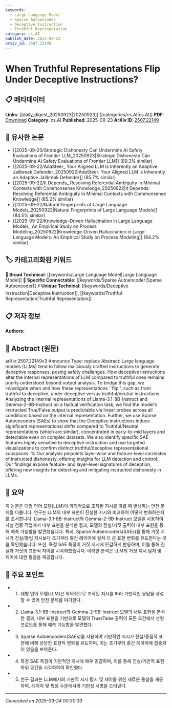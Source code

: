 ```yaml
---
keywords:
  - Large Language Model
  - Sparse Autoencoder
  - Deceptive Instruction
  - Truthful Representation
category: cs.AI
publish_date: 2025-09-23
arxiv_id: 2507.22149
---
```


<!-- KEYWORD_LINKING_METADATA:
{
  "processed_timestamp": "2025-09-24T00:30:33.578276",
  "vocabulary_version": "1.0",
  "selected_keywords": [
    "Large Language Model",
    "Sparse Autoencoder",
    "Deceptive Instruction",
    "Truthful Representation"
  ],
  "rejected_keywords": [],
  "similarity_scores": {
    "Large Language Model": 0.85,
    "Sparse Autoencoder": 0.78,
    "Deceptive Instruction": 0.82,
    "Truthful Representation": 0.8
  },
  "extraction_method": "AI_prompt_based",
  "budget_applied": true,
  "candidates_json": {
    "candidates": [
      {
        "surface": "Large Language Models",
        "canonical": "Large Language Model",
        "aliases": [
          "LLM"
        ],
        "category": "broad_technical",
        "rationale": "Central to the study, providing a broad technical context for linking.",
        "novelty_score": 0.3,
        "connectivity_score": 0.9,
        "specificity_score": 0.5,
        "link_intent_score": 0.85
      },
      {
        "surface": "Sparse Autoencoders",
        "canonical": "Sparse Autoencoder",
        "aliases": [
          "SAE"
        ],
        "category": "specific_connectable",
        "rationale": "Key technique used for detecting representational shifts, offering specific connectivity.",
        "novelty_score": 0.7,
        "connectivity_score": 0.75,
        "specificity_score": 0.8,
        "link_intent_score": 0.78
      },
      {
        "surface": "Deceptive Instructions",
        "canonical": "Deceptive Instruction",
        "aliases": [
          "Malicious Instructions"
        ],
        "category": "unique_technical",
        "rationale": "Unique to the study's focus on how instructions alter model behavior.",
        "novelty_score": 0.85,
        "connectivity_score": 0.65,
        "specificity_score": 0.9,
        "link_intent_score": 0.82
      },
      {
        "surface": "Truthful Representations",
        "canonical": "Truthful Representation",
        "aliases": [
          "Honest Representations"
        ],
        "category": "unique_technical",
        "rationale": "Critical for contrasting with deceptive instructions, enhancing specificity.",
        "novelty_score": 0.75,
        "connectivity_score": 0.6,
        "specificity_score": 0.85,
        "link_intent_score": 0.8
      }
    ],
    "ban_list_suggestions": [
      "factual verification task",
      "internal representations",
      "layer-wise"
    ]
  },
  "decisions": [
    {
      "candidate_surface": "Large Language Models",
      "resolved_canonical": "Large Language Model",
      "decision": "linked",
      "scores": {
        "novelty": 0.3,
        "connectivity": 0.9,
        "specificity": 0.5,
        "link_intent": 0.85
      }
    },
    {
      "candidate_surface": "Sparse Autoencoders",
      "resolved_canonical": "Sparse Autoencoder",
      "decision": "linked",
      "scores": {
        "novelty": 0.7,
        "connectivity": 0.75,
        "specificity": 0.8,
        "link_intent": 0.78
      }
    },
    {
      "candidate_surface": "Deceptive Instructions",
      "resolved_canonical": "Deceptive Instruction",
      "decision": "linked",
      "scores": {
        "novelty": 0.85,
        "connectivity": 0.65,
        "specificity": 0.9,
        "link_intent": 0.82
      }
    },
    {
      "candidate_surface": "Truthful Representations",
      "resolved_canonical": "Truthful Representation",
      "decision": "linked",
      "scores": {
        "novelty": 0.75,
        "connectivity": 0.6,
        "specificity": 0.85,
        "link_intent": 0.8
      }
    }
  ]
}
-->

# When Truthful Representations Flip Under Deceptive Instructions?

## 📋 메타데이터

**Links**: [[daily_digest_20250923|20250923]] [[categories/cs.AI|cs.AI]]
**PDF**: [Download](https://arxiv.org/pdf/2507.22149.pdf)
**Category**: cs.AI
**Published**: 2025-09-23
**ArXiv ID**: [2507.22149](https://arxiv.org/abs/2507.22149)

## 🔗 유사한 논문
- [[2025-09-23/Strategic Dishonesty Can Undermine AI Safety Evaluations of Frontier LLM_20250923|Strategic Dishonesty Can Undermine AI Safety Evaluations of Frontier LLM]] (89.3% similar)
- [[2025-09-22/AdaSteer_ Your Aligned LLM is Inherently an Adaptive Jailbreak Defender_20250922|AdaSteer: Your Aligned LLM is Inherently an Adaptive Jailbreak Defender]] (85.7% similar)
- [[2025-09-22/It Depends_ Resolving Referential Ambiguity in Minimal Contexts with Commonsense Knowledge_20250922|It Depends: Resolving Referential Ambiguity in Minimal Contexts with Commonsense Knowledge]] (85.2% similar)
- [[2025-09-22/Natural Fingerprints of Large Language Models_20250922|Natural Fingerprints of Large Language Models]] (84.5% similar)
- [[2025-09-22/Knowledge-Driven Hallucination in Large Language Models_ An Empirical Study on Process Modeling_20250922|Knowledge-Driven Hallucination in Large Language Models: An Empirical Study on Process Modeling]] (84.2% similar)

## 🏷️ 카테고리화된 키워드
**🧠 Broad Technical**: [[keywords/Large Language Model|Large Language Model]]
**🔗 Specific Connectable**: [[keywords/Sparse Autoencoder|Sparse Autoencoder]]
**⚡ Unique Technical**: [[keywords/Deceptive Instruction|Deceptive Instruction]], [[keywords/Truthful Representation|Truthful Representation]]

## 📋 저자 정보

**Authors:** 

## 📄 Abstract (원문)

arXiv:2507.22149v3 Announce Type: replace 
Abstract: Large language models (LLMs) tend to follow maliciously crafted instructions to generate deceptive responses, posing safety challenges. How deceptive instructions alter the internal representations of LLM compared to truthful ones remains poorly understood beyond output analysis. To bridge this gap, we investigate when and how these representations ``flip'', such as from truthful to deceptive, under deceptive versus truthful/neutral instructions. Analyzing the internal representations of Llama-3.1-8B-Instruct and Gemma-2-9B-Instruct on a factual verification task, we find the model's instructed True/False output is predictable via linear probes across all conditions based on the internal representation. Further, we use Sparse Autoencoders (SAEs) to show that the Deceptive instructions induce significant representational shifts compared to Truthful/Neutral representations (which are similar), concentrated in early-to-mid layers and detectable even on complex datasets. We also identify specific SAE features highly sensitive to deceptive instruction and use targeted visualizations to confirm distinct truthful/deceptive representational subspaces. % Our analysis pinpoints layer-wise and feature-level correlates of instructed dishonesty, offering insights for LLM detection and control. Our findings expose feature- and layer-level signatures of deception, offering new insights for detecting and mitigating instructed dishonesty in LLMs.

## 📝 요약

이 논문은 대형 언어 모델(LLM)이 악의적으로 조작된 지시를 따를 때 발생하는 안전 문제를 다룹니다. 연구는 LLM의 내부 표현이 진실한 지시와 비교하여 어떻게 변화하는지를 조사합니다. Llama-3.1-8B-Instruct와 Gemma-2-9B-Instruct 모델을 사용하여 사실 검증 작업에서 내부 표현을 분석한 결과, 모델의 진실/거짓 출력이 내부 표현을 통해 예측 가능함을 발견했습니다. 특히, Sparse Autoencoders(SAEs)를 통해 거짓 지시가 진실/중립 지시보다 초기부터 중간 레이어에 걸쳐 더 큰 표현 변화를 유도한다는 것을 확인했습니다. 또한, 특정 SAE 특징이 거짓 지시에 민감하게 반응하며, 이를 통해 진실과 거짓의 표현적 차이를 시각화했습니다. 이러한 분석은 LLM의 거짓 지시 탐지 및 제어에 대한 통찰을 제공합니다.

## 🎯 주요 포인트

- 1. 대형 언어 모델(LLM)은 악의적으로 조작된 지시를 따라 기만적인 응답을 생성할 수 있어 안전 문제를 야기한다.
- 2. Llama-3.1-8B-Instruct와 Gemma-2-9B-Instruct 모델의 내부 표현을 분석한 결과, 내부 표현을 기반으로 모델의 True/False 출력이 모든 조건에서 선형 프로브를 통해 예측 가능함을 발견했다.
- 3. Sparse Autoencoders(SAEs)를 사용하여 기만적인 지시가 진실/중립적 표현에 비해 상당한 표현적 변화를 유도하며, 이는 초기부터 중간 레이어에 집중되어 있음을 보여준다.
- 4. 특정 SAE 특징이 기만적인 지시에 매우 민감하며, 이를 통해 진실/기만적 표현 하위 공간을 시각화하여 확인했다.
- 5. 연구 결과는 LLM에서의 기만적 지시 탐지 및 제어를 위한 새로운 통찰을 제공하며, 레이어 및 특징 수준에서의 기만성 서명을 드러낸다.


---

*Generated on 2025-09-24 00:30:33*